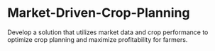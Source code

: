 # Market-Driven-Crop-Planning
Develop a solution that utilizes market data and crop performance to optimize crop planning and maximize profitability for farmers.
